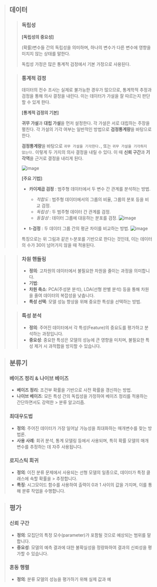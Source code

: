> ## 데이터
>
> > ### 독립성
> > **[독립성의 중요성]**
> >
> > (확률)변수들 간의 독립성을 의미하며, 하나의 변수가 다른 변수에 영향을 미치지 않는 상태를 말한다. 
> > 
> > 독립성 가정은 많은 통계적 검정에서 기본 가정으로 사용된다.
>
> > ### 통계적 검정
> > 데이터의 전수 조사는 실제로 불가능한 경우가 많으므로, 통계학적 추정과 검정을 통해 의사 결정을 내린다. 이는 데이터가 가설을 잘 따르는지 판단할 수 있게 한다.
> >
> > **[통계적 검정의 기본]**
> >
> > **귀무 가설**과 **대립 가설**을 먼저 설정한다. 각 가설은 서로 대립하는 주장을 펼친다. 각 가설의 기각 여부는 일반적인 방법으로 **검정통계량**을 바탕으로 한다. 
> >
> > **검정통계량**을 바탕으로 ```귀무 가설을 기각한다.```, 또는 ```귀무 가설을 기각하지 않는다.``` 이렇게 두 가지의 의사 결정을 내릴 수 있다. 이 때 **신뢰 구간**과 **기각역**을 근거로 결정을 내리게 된다.
> >
> > ![image](https://github.com/user-attachments/assets/86704e12-b9cd-4188-ac29-769f53a70a71)
> >
> > **[주요 기법]**:
> > - **카이제곱 검정** : 범주형 데이터에서 두 변수 간 관계를 분석하는 방법.
> >   - *적합도* : 범주형 데이터에서의 그룹의 비율, 그룹의 분포 등을 비교 검정.
> >   - *독립성* : 두 범주형 데이터 간 관계를 검정.
> >   - *동질성* : 데이터 그룹에 대응하는 분포를 검정.
> > ![image](https://github.com/user-attachments/assets/a7fef6cb-5bdf-4038-af53-35b4e9991fff)
> >
> > - **t-검정** : 두 데이터 그룹 간의 평균 차이를 비교하는 방법.
> >   ![image](https://github.com/user-attachments/assets/91d0be41-00a8-4a2d-bf28-55037cb582f7)
> >
> > 특징으로는 위 그림과 같은 t-분포를 기반으로 한다는 것인데, 이는 데이터의 수가 30이 넘어가지 않을 때 적용된다.

>
> > ### 차원 핸들링
> > - **정의**: 고차원의 데이터에서 불필요한 차원을 줄이는 과정을 의미합니다.
> > - **기법**:
> > - **차원 축소**: PCA(주성분 분석), LDA(선형 판별 분석) 등을 통해 차원을 줄여 데이터의 복잡성을 낮춥니다.
> > - **특성 선택**: 모델 성능 향상을 위해 중요한 특성을 선택하는 방법.
>
> > ### 특성 분석
> > - **정의**: 주어진 데이터에서 각 특성(Feature)의 중요도를 평가하고 분석하는 과정입니다.
> > - **중요성**: 중요한 특성은 모델의 성능에 큰 영향을 미치며, 불필요한 특성 제거 시 과적합을 방지할 수 있습니다.
> 

> ## 분류기
>
> ### 베이즈 정리 & 나이브 베이즈
> - **베이즈 정리**: 조건부 확률을 기반으로 사전 확률을 갱신하는 방법.
> - **나이브 베이즈**: 모든 특성 간의 독립성을 가정하여 베이즈 정리를 적용하는 간단하면서도 강력한 > 분류 알고리즘.
> 
> ### 최대우도법
> - **정의**: 주어진 데이터가 가장 일어날 가능성을 최대화하는 매개변수를 찾는 방법론.
> - **사용 사례**: 회귀 분석, 통계 모델링 등에서 사용되며, 특히 확률 모델의 매개변수를 추정하는 데 자주 사용됩니다.
> 
> ### 로지스틱 회귀
> - **정의**: 이진 분류 문제에서 사용되는 선형 모델의 일종으로, 데이터가 특정 클래스에 속할 확률을 > 추정합니다.
> - **특징**: 시그모이드 함수를 사용하여 출력이 0과 1 사이의 값을 가지며, 이를 통해 분류 작업을 수행합니다.

> ## 평가
>
> ### 신뢰 구간
> - **정의**: 모집단의 특정 모수(parameter)가 포함될 것으로 예상되는 범위를 말합니다.
> - **중요성**: 모델의 예측 결과에 대한 불확실성을 정량화하여 결과의 신뢰성을 평가할 수 있습니다.
>
> ### 혼동 행렬
> - **정의**: 분류 모델의 성능을 평가하기 위해 실제 값과 예
>
